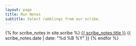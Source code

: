 ```yaml
---
layout: page
title: Run Notes
subtitle: Select ramblings from our scribe.
---
```


{% for scribe_notes in site.scribe %}
  <span class="post-teaser__title">
    <a href="{{ scribe_notes.url }}">{{ scribe_notes.title }}</a>
    </span>
<span class="post-teaser__date">{{ scribe_notes.date | date: "%d %B %Y" }}</span>
{% endfor %}